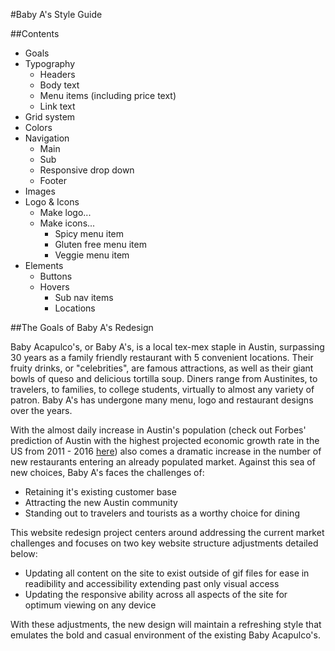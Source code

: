 #Baby A's Style Guide

##Contents

- Goals
- Typography
	- Headers
	- Body text
	- Menu items (including price text)
	- Link text
- Grid system
- Colors
- Navigation
	- Main
	- Sub
	- Responsive drop down
	- Footer
- Images
- Logo & Icons
	- Make logo...
	- Make icons...
		- Spicy menu item
		- Gluten free menu item
		- Veggie menu item
- Elements
	- Buttons
	- Hovers
		- Sub nav items
		- Locations

##The Goals of Baby A's Redesign

Baby Acapulco's, or Baby A's, is a local tex-mex staple in Austin, surpassing 30 years as a family friendly restaurant with 5 convenient locations. Their fruity drinks, or "celebrities", are famous attractions, as well as their giant bowls of queso and delicious tortilla soup. Diners range from Austinites, to travelers, to families, to college students, virtually to almost any variety of patron. Baby A's has undergone many menu, logo and restaurant designs over the years.

With the almost daily increase in Austin's population (check out Forbes' prediction of Austin with the highest projected economic growth rate in the US from 2011 - 2016 [here](http://www.forbes.com/pictures/mlj45hfdf/1-austin-texas/)) also comes a dramatic increase in the number of new restaurants entering an already populated market. Against this sea of new choices, Baby A's faces the challenges of:

- Retaining it's existing customer base
- Attracting the new Austin community
- Standing out to travelers and tourists as a worthy choice for dining

This website redesign project centers around addressing the current market challenges and focuses on two key website structure adjustments detailed below:

- Updating all content on the site to exist outside of gif files for ease in readibility and accessibility extending past only visual access
- Updating the responsive ability across all aspects of the site for optimum viewing on any device

With these adjustments, the new design will maintain a refreshing style that emulates the bold and casual environment of the existing Baby Acapulco's.

